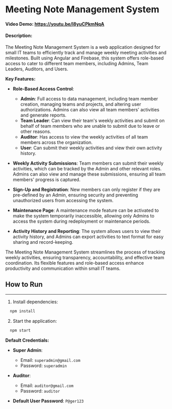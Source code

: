 # Meeting Note Management System
#### Video Demo:  https://youtu.be/l8yuCPkmNqA
#### Description:
The Meeting Note Management System is a web application designed for small IT teams to efficiently track and manage weekly meeting activities and milestones. Built using Angular and Firebase, this system offers role-based access to cater to different team members, including Admins, Team Leaders, Auditors, and Users.

**Key Features:**

- **Role-Based Access Control**:
  - **Admin**: Full access to data management, including team member creation, managing teams and projects, and altering user authorizations. Admins can also view all team members' activities and generate reports.
  - **Team Leader**: Can view their team's weekly activities and submit on behalf of team members who are unable to submit due to leave or other reasons.
  - **Auditor**: Has access to view the weekly activities of all team members across the organization.
  - **User**: Can submit their weekly activities and view their own activity history.

- **Weekly Activity Submissions**: Team members can submit their weekly activities, which can be tracked by the Admin and other relevant roles. Admins can also view and manage these submissions, ensuring all team members' progress is captured.

- **Sign-Up and Registration**: New members can only register if they are pre-defined by an Admin, ensuring security and preventing unauthorized users from accessing the system.

- **Maintenance Page**: A maintenance mode feature can be activated to make the system temporarily inaccessible, allowing only Admins to access the system during redeployment or maintenance periods.

- **Activity History and Reporting**: The system allows users to view their activity history, and Admins can export activities to text format for easy sharing and record-keeping.

The Meeting Note Management System streamlines the process of tracking weekly activities, ensuring transparency, accountability, and effective team coordination. Its flexible features and role-based access enhance productivity and communication within small IT teams.

## How to Run

---

1. Install dependencies:
```bash
  npm install
```

2. Start the application:

```bash
  npm start
```

**Default Credentials:**

- **Super Admin**:
  - Email: `superadmin@gmail.com`
  - Password: `superadmin`

- **Auditor**:
  - Email: `auditor@gmail.com`
  - Password: `auditor`

- **Default User Password**: `P@ger123`

